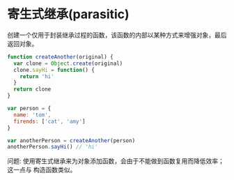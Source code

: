 # 寄生式继承(parasitic)

创建一个仅用于封装继承过程的函数，该函数的内部以某种方式来增强对象，最后返回对象。

```js
function createAnother(original) {
  var clone = Object.create(original)
  clone.sayHi = function() {
    return 'hi'
  }
  return clone
}

var person = {
  name: 'tom',
  firends: ['cat', 'amy']
}

var anotherPerson = createAnother(person)
anotherPerson.sayHi() // 'hi'
```

问题: 使用寄生式继承来为对象添加函数，会由于不能做到函数复用而降低效率；这一点与
构造函数类似。
